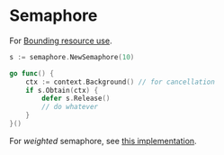 # Semaphore

For [Bounding resource use](https://github.com/golang/go/wiki/BoundingResourceUse).

```go
s := semaphore.NewSemaphore(10)

go func() {
    ctx := context.Background() // for cancellation
    if s.Obtain(ctx) {
        defer s.Release()
        // do whatever 
    }
}()
```

For *weighted* semaphore, see [this implementation](https://github.com/golang/sync/blob/master/semaphore/semaphore.go).
